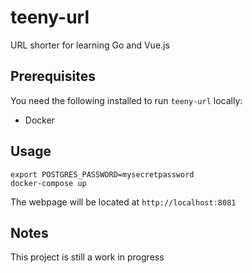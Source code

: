 # teeny-url
URL shorter for learning Go and Vue.js

## Prerequisites
You need the following installed to run `teeny-url` locally:

* Docker

## Usage

```
export POSTGRES_PASSWORD=mysecretpassword
docker-compose up
```

The webpage will be located at `http://localhost:8081`

## Notes
This project is still a work in progress
